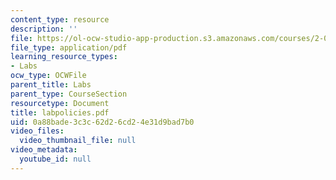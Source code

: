 ```yaml
---
content_type: resource
description: ''
file: https://ol-ocw-studio-app-production.s3.amazonaws.com/courses/2-002-mechanics-and-materials-ii-spring-2004/0a88bade3c3c62d26cd24e31d9bad7b0_labpolicies.pdf
file_type: application/pdf
learning_resource_types:
- Labs
ocw_type: OCWFile
parent_title: Labs
parent_type: CourseSection
resourcetype: Document
title: labpolicies.pdf
uid: 0a88bade-3c3c-62d2-6cd2-4e31d9bad7b0
video_files:
  video_thumbnail_file: null
video_metadata:
  youtube_id: null
---
```

